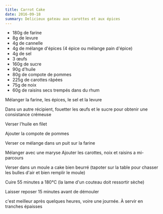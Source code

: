 ```yaml
---
title: Carrot Cake
date: 2016-09-18
summary: Delicieux gateau aux carottes et aux épices
---
```


* 180g de farine
* 8g de levure
* 4g de cannelle
* 4g de mélange d'épices (4 épice ou mélange pain d'épice)
* 4g de sel
* 3 œufs
* 160g de sucre
* 90g d'huile
* 80g de compote de pommes
* 225g de carottes râpées
* 75g de noix
* 60g de raisins secs trempés dans du rhum


Mélanger la farine, les épices, le sel et la levure

Dans un autre récipient, fouetter les œufs et le sucre pour obtenir une consistance crémeuse

Verser l'huile en filet

Ajouter la compote de pommes

Verser ce mélange dans un puit sur la farine

Mélanger avec une maryse
Ajouter les carottes, noix et raisins a mi-parcours

Verser dans un moule a cake bien beurré (tapoter sur la table pour chasser les bulles d'air et bien remplir le moule)

Cuire 55 minutes a 180°C (la lame d'un couteau doit ressortir sèche)

Laisser reposer 15 minutes avant de démouler

c'est meilleur après quelques heures, voire une journée. À servir en tranches épaisses

